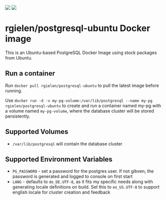 [![](https://images.microbadger.com/badges/version/rgielen/postgresql-ubuntu:17.04.svg)](https://microbadger.com/images/rgielen/postgresql-ubuntu:17.04 "Get your own version badge on microbadger.com")
[![](https://images.microbadger.com/badges/image/rgielen/postgresql-ubuntu:17.04.svg)](https://microbadger.com/images/rgielen/postgresql-ubuntu:17.04 "Get your own image badge on microbadger.com")

# rgielen/postgresql-ubuntu Docker image

This is an Ubuntu-based PostgreSQL Docker Image using stock packages from Ubuntu.

## Run a container

Run ```docker pull rgielen/postgresql-ubuntu``` to pull the latest image before running.

Use ```docker run -d -v my-pg-volume:/var/lib/postgresql --name my-pg rgielen/postgresql-ubuntu``` to create and run a container named my-pg with a volume named ```my-pg-volume```, where the database cluster will be stored persistently.

## Supported Volumes

* ```/var/lib/postgresql``` will contain the database cluster

## Supported Environment Variables

* ```PG_PASSWORD``` - set a password for the postgres user. If not gibven, the password is generated and logged to console on first start
* ```LANG``` - defaults to ```de_DE.UTF-8```, as it fits my specific needs along with generating locale definitions on build. Set this to ```en_US.UTF-8``` to support english locale for cluster creation and feedback

